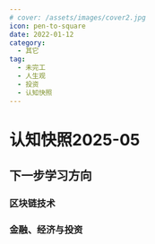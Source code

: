 ```yaml
---
# cover: /assets/images/cover2.jpg
icon: pen-to-square
date: 2022-01-12
category:
  - 其它
tag:
  - 未完工
  - 人生观
  - 投资
  - 认知快照
---
```


# 认知快照2025-05
## 下一步学习方向
### 区块链技术

### 金融、经济与投资